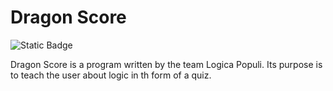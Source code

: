 # Dragon Score
![Static Badge](https://img.shields.io/badge/Verson-1.3.6.0--alpha-%23FF00BF)

Dragon Score is a program written by the team Logica Populi.
Its purpose is to teach the user about logic in th form of a quiz.